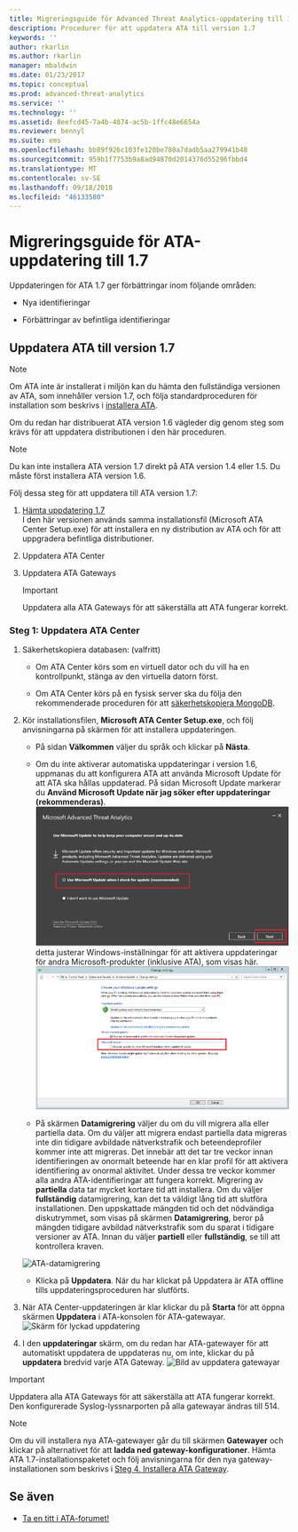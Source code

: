 ```yaml
---
title: Migreringsguide för Advanced Threat Analytics-uppdatering till 1.7 | Microsoft Docs
description: Procedurer för att uppdatera ATA till version 1.7
keywords: ''
author: rkarlin
ms.author: rkarlin
manager: mbaldwin
ms.date: 01/23/2017
ms.topic: conceptual
ms.prod: advanced-threat-analytics
ms.service: ''
ms.technology: ''
ms.assetid: 8eefcd45-7a4b-4074-ac5b-1ffc48e6654a
ms.reviewer: bennyl
ms.suite: ems
ms.openlocfilehash: bb89f926c103fe120be780a7dadb5aa279941b48
ms.sourcegitcommit: 959b1f7753b9a8ad94870d2014376d55296fbbd4
ms.translationtype: MT
ms.contentlocale: sv-SE
ms.lasthandoff: 09/18/2018
ms.locfileid: "46133580"
---
```

# <a name="ata-update-to-17-migration-guide"></a>Migreringsguide för ATA-uppdatering till 1.7
Uppdateringen för ATA 1.7 ger förbättringar inom följande områden:

-   Nya identifieringar

-   Förbättringar av befintliga identifieringar
  

## <a name="updating-ata-to-version-17"></a>Uppdatera ATA till version 1.7

> [!NOTE] 
> Om ATA inte är installerat i miljön kan du hämta den fullständiga versionen av ATA, som innehåller version 1.7, och följa standardproceduren för installation som beskrivs i [installera ATA](install-ata-step1.md).

Om du redan har distribuerat ATA version 1.6 vägleder dig genom steg som krävs för att uppdatera distributionen i den här proceduren.

> [!NOTE] 
> Du kan inte installera ATA version 1.7 direkt på ATA version 1.4 eller 1.5. Du måste först installera ATA version 1.6. 

Följ dessa steg för att uppdatera till ATA version 1.7:

1.  [Hämta uppdatering 1.7](http://www.microsoft.com/evalcenter/evaluate-microsoft-advanced-threat-analytics)<br>
I den här versionen används samma installationsfil (Microsoft ATA Center Setup.exe) för att installera en ny distribution av ATA och för att uppgradera befintliga distributioner.

2.  Uppdatera ATA Center

4.  Uppdatera ATA Gateways

    > [!IMPORTANT]
    > Uppdatera alla ATA Gateways för att säkerställa att ATA fungerar korrekt.

### <a name="step-1-update-the-ata-center"></a>Steg 1: Uppdatera ATA Center

1.  Säkerhetskopiera databasen: (valfritt)

    -   Om ATA Center körs som en virtuell dator och du vill ha en kontrollpunkt, stänga av den virtuella datorn först.

    -   Om ATA Center körs på en fysisk server ska du följa den rekommenderade proceduren för att [säkerhetskopiera MongoDB](https://docs.mongodb.org/manual/core/backups/).

2.  Kör installationsfilen, **Microsoft ATA Center Setup.exe**, och följ anvisningarna på skärmen för att installera uppdateringen.

    -  På sidan **Välkommen** väljer du språk och klickar på **Nästa**.

    -  Om du inte aktiverar automatiska uppdateringar i version 1.6, uppmanas du att konfigurera ATA att använda Microsoft Update för att ATA ska hållas uppdaterad.  På sidan Microsoft Update markerar du **Använd Microsoft Update när jag söker efter uppdateringar (rekommenderas)**.
    ![Håll ATA uppdaterat bild](media/ata_ms_update.png) detta justerar Windows-inställningar för att aktivera uppdateringar för andra Microsoft-produkter (inklusive ATA), som visas här. 
     ![Bild om automatisk uppdatering av Windows](media/ata_installupdatesautomatically.png)

    -  På skärmen **Datamigrering** väljer du om du vill migrera alla eller partiella data. Om du väljer att migrera endast partiella data migreras inte din tidigare avbildade nätverkstrafik och beteendeprofiler kommer inte att migreras. Det innebär att det tar tre veckor innan identifieringen av onormalt beteende har en klar profil för att aktivera identifiering av onormal aktivitet. Under dessa tre veckor kommer alla andra ATA-identifieringar att fungera korrekt. Migrering av **partiella** data tar mycket kortare tid att installera. Om du väljer **fullständig** datamigrering, kan det ta väldigt lång tid att slutföra installationen. Den uppskattade mängden tid och det nödvändiga diskutrymmet, som visas på skärmen **Datamigrering**, beror på mängden tidigare avbildad nätverkstrafik som du sparat i tidigare versioner av ATA. Innan du väljer **partiell** eller **fullständig**, se till att kontrollera kraven.  
    
    ![ATA-datamigrering](media/migration-data-migration17.png)

    -  Klicka på **Uppdatera**. När du har klickat på Uppdatera är ATA offline tills uppdateringsproceduren har slutförts.

4.  När ATA Center-uppdateringen är klar klickar du på **Starta** för att öppna skärmen **Uppdatera** i ATA-konsolen för ATA-gatewayar.
    ![Skärm för lyckad uppdatering](media/migration-center-success17.png)

5.  I den **uppdateringar** skärm, om du redan har ATA-gatewayer för att automatiskt uppdatera de uppdateras nu, om inte, klickar du på **uppdatera** bredvid varje ATA Gateway.
  ![Bild av uppdatera gatewayar](media/migration-update-gw-17.png)

  
> [!IMPORTANT] 
> Uppdatera alla ATA Gateways för att säkerställa att ATA fungerar korrekt.
> Den konfigurerade Syslog-lyssnarporten på alla gatewayar ändras till 514.
 
> [!NOTE] 
> Om du vill installera nya ATA-gatewayer går du till skärmen **Gatewayer** och klickar på alternativet för att **ladda ned gateway-konfigurationer**. Hämta ATA 1.7-installationspaketet och följ anvisningarna för den nya gateway-installationen som beskrivs i [Steg 4. Installera ATA Gateway](install-ata-step4.md).



## <a name="see-also"></a>Se även

- [Ta en titt i ATA-forumet!](https://social.technet.microsoft.com/Forums/security/home?forum=mata)
